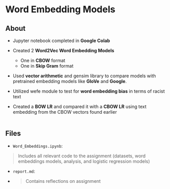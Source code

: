 # Word Embedding Models
## About
* Jupyter notebook completed in **Google Colab**
* Created 2 **Word2Vec Word Embedding Models**
   * One in **CBOW** format
   * One in **Skip Gram** format
   
 * Used **vector arithmetic** and gensim library to compare models with pretrained embedding models like **GloVe** and **Google**.
 * Utilized wefe module to test for **word embedding bias** in terms of racist text
 * Created a **BOW LR** and compared it with a **CBOW LR** using text embedding from the CBOW vectors found earlier
<br></br>

## Files
* `Word_Embeddings.ipynb`:
> Includes all relevant code to the assignment (datasets, word embeddings models, analysis, and logistic regression models)
* `report.md`:
* > Contains reflections on assignment
